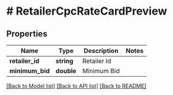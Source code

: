 # # RetailerCpcRateCardPreview

## Properties

Name | Type | Description | Notes
------------ | ------------- | ------------- | -------------
**retailer_id** | **string** | Retailer Id |
**minimum_bid** | **double** | Minimum Bid |

[[Back to Model list]](../../README.md#models) [[Back to API list]](../../README.md#endpoints) [[Back to README]](../../README.md)
